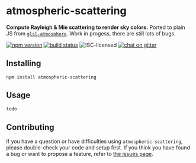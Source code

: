 # atmospheric-scattering

**Compute Rayleigh & Mie scattering to render sky colors.** Ported to plain JS from [`glsl-atmosphere`](https://github.com/wwwtyro/glsl-atmosphere). Work in progess, there are still lots of bugs.

[![npm version](https://img.shields.io/npm/v/atmospheric-scattering.svg)](https://www.npmjs.com/package/atmospheric-scattering)
[![build status](https://img.shields.io/travis/derhuerst/atmospheric-scattering.svg)](https://travis-ci.org/derhuerst/atmospheric-scattering)
![ISC-licensed](https://img.shields.io/github/license/derhuerst/atmospheric-scattering.svg)
[![chat on gitter](https://badges.gitter.im/derhuerst.svg)](https://gitter.im/derhuerst)


## Installing

```shell
npm install atmospheric-scattering
```


## Usage

```js
todo
```


## Contributing

If you have a question or have difficulties using `atmospheric-scattering`, please double-check your code and setup first. If you think you have found a bug or want to propose a feature, refer to [the issues page](https://github.com/derhuerst/atmospheric-scattering/issues).
